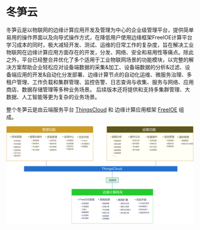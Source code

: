 # 冬笋云


冬笋云是以物联网的边缘计算应用开发及管理为中心的企业级管理平台，提供简单易用的操作界面以及向导式操作方式，在降低用户使用边缘框架FreeIOE计算平台学习成本的同时，极大减轻开发、测试、运维的日常工作的复杂度，旨在解决工业物联网在边缘计算应用方面存在的开发，分发、网络、安全和易用性等痛点。除此之外，平台已经整合并优化了多个适用于工业物联网场景的功能模块，以完整的解决方案帮助企业轻松应对设备端数据的采集&加工、设备端数据的分析&过滤、设备端应用的开发&自动化分发部署、边缘计算节点的自动化运维、微服务治理、多租户管理、工作负载和集群管理、监控告警、日志查询与收集、服务与网络、应用商店、数据存储管理等多种业务场景。
后续版本还将提供和支持多集群管理、大数据、人工智能等更为复杂的业务场景。

整个冬笋云是由云端服务平台 [ThingsCloud](introduction/ThingsCloud/README.md) 和 边缘计算应用框架 [FreeIOE](introduction/FreeIOE/README.md) 组成。

![](imgs/2019-12-17-11-56-55.png)
